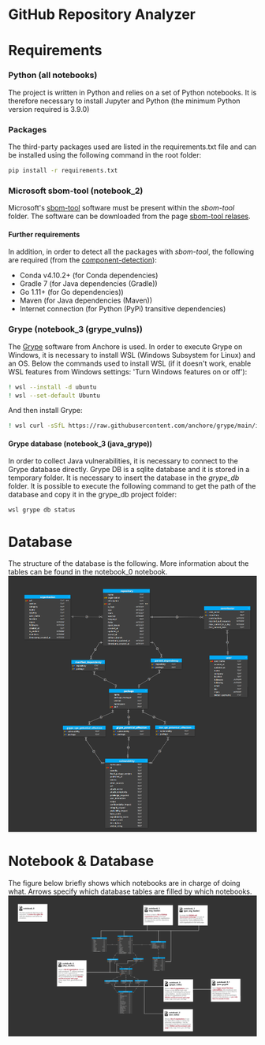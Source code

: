 # GitHub Repository Analyzer
# Requirements

### Python (all notebooks)
The project is written in Python and relies on a set of Python notebooks. It is therefore necessary to install Jupyter and Python (the minimum Python version required is 3.9.0)
### Packages
The third-party packages used are listed in the requirements.txt file and can be installed using the following command in the root folder:
``` bash
pip install -r requirements.txt
```
### Microsoft sbom-tool (notebook_2)
Microsoft's [sbom-tool](https://github.com/microsoft/sbom-tool) software must be present within the *sbom-tool* folder. The software can be downloaded from the page [sbom-tool relases](https://github.com/microsoft/sbom-tool/releases). 
#### Further requirements
In addition, in order to detect all the packages with *sbom-tool*, the following are required (from the [component-detection](https://github.com/microsoft/component-detection/blob/main/docs/feature-overview.md)):

- Conda v4.10.2+ (for Conda dependencies)
- Gradle 7 (for Java dependencies (Gradle))
- Go 1.11+ (for Go dependencies))
- Maven (for Java dependencies (Maven))
- Internet connection (for Python (PyPi) transitive dependencies)

### Grype (notebook_3 (grype_vulns))
The [Grype](https://github.com/anchore/grype) software from Anchore is used. In order to execute Grype on Windows, it is necessary to install WSL (Windows Subsystem for Linux) and an OS. Below the commands used to install WSL (if it doesn't work, enable WSL features from Windows settings: 'Turn Windows features on or off'):
``` bash
! wsl --install -d ubuntu
! wsl --set-default Ubuntu
```
And then install Grype:
``` bash
! wsl curl -sSfL https://raw.githubusercontent.com/anchore/grype/main/install.sh | wsl sh -s -- -b /usr/local/bin
```

#### Grype database (notebook_3 (java_grype))
In order to collect Java vulnerabilities, it is necessary to connect to the Grype database directly. Grype DB is a sqlite database and it is stored in a temporary folder. It is necessary to insert the database in the *grype_db* folder. It is possible to execute the following command to get the path of the database and copy it in the grype_db project folder:

``` bash
wsl grype db status
```

# Database 
The structure of the database is the following. More information about the tables can be found in the notebook_0 notebook.
![db structure](db_images/structure.png?raw=true "Title")

# Notebook & Database
The figure below briefly shows which notebooks are in charge of doing what. Arrows specify which database tables are filled by which notebooks.
![db structure](db_images/cards.png?raw=true "Title")
